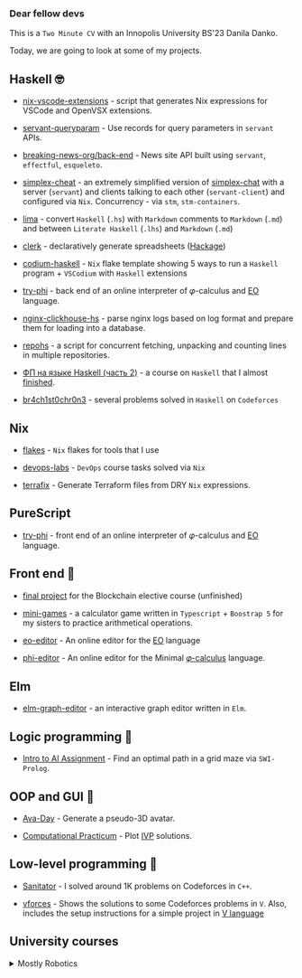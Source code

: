 ### Dear fellow devs

This is a `Two Minute CV` with an Innopolis University BS'23 Danila Danko.

Today, we are going to look at some of my projects.

## Haskell 🤓

* [nix-vscode-extensions](https://github.com/nix-community/nix-vscode-extensions) - script that generates Nix expressions for VSCode and OpenVSX extensions.

* [servant-queryparam](https://hackage.haskell.org/package/servant-queryparam-core) - Use records for query parameters in `servant` APIs.

* [breaking-news-org/back-end](https://github.com/breaking-news-org/back-end) -  News site API built using `servant`, `effectful`, `esqueleto`.

* [simplex-cheat](https://github.com/deemp/projects/tree/main/simplex-cheat#readme) - an extremely simplified version of [simplex-chat](https://github.com/simplex-chat/simplex-chat#readme) with a server (`servant`) and clients talking to each other (`servant-client`) and configured via `Nix`. Concurrency - via `stm`, `stm-containers`.

* [lima](https://github.com/deemp/lima#readme) - convert `Haskell` (`.hs`) with `Markdown` comments to `Markdown` (`.md`) and between `Literate Haskell` (`.lhs`) and `Markdown` (`.md`)

* [clerk](https://github.com/deemp/clerk#readme) - declaratively generate spreadsheets ([Hackage](https://hackage.haskell.org/package/clerk))

* [codium-haskell](https://github.com/deemp/flakes/tree/main/templates/codium/haskell#readme) - `Nix` flake template showing 5 ways to run a `Haskell` program + `VSCodium` with `Haskell` extensions

* [try-phi](https://github.com/objectionary/try-phi#readme) - back end of an online interpreter of 𝜑-calculus and [EO](https://github.com/objectionary/eo) language.

* [nginx-clickhouse-hs](https://github.com/deemp/nginx-clickhouse-hs#readme) - parse nginx logs based on log format and prepare them for loading into a database.

* [repohs](https://github.com/deemp/repohs#readme) - a script for concurrent fetching, unpacking and counting lines in multiple repositories.

* [ФП на языке Haskell (часть 2)](https://stepik.org/cert/1492090) - a course on `Haskell` that I almost [finished](https://stepik.org/users/124553190).

* [br4ch1st0chr0n3](https://codeforces.com/submissions/brachistochrone) - several problems solved in `Haskell` on `Codeforces`

## Nix

* [flakes](https://github.com/deemp/flakes#readme) - `Nix` flakes for tools that I use

* [devops-labs](https://github.com/deemp/devops-labs#readme) - `DevOps` course tasks solved via `Nix`

* [terrafix](https://github.com/deemp/terrafix) - Generate Terraform files from DRY `Nix` expressions.

## PureScript

* [try-phi](https://github.com/objectionary/try-phi#readme) - front end of an online interpreter of 𝜑-calculus and [EO](https://github.com/objectionary/eo) language.

## Front end 🤕

* [final project](https://github.com/deemp/projects/tree/main/blockchain/final-project#readme) for the Blockchain elective course (unfinished)

* [mini-games](https://github.com/deemp/mini-games) - a calculator game written in `Typescript` + `Boostrap 5` for my sisters to practice arithmetical operations.

* [eo-editor](https://github.com/deemp/eo-editor) - An online editor for the [EO](https://github.com/objectionary/eo) language

* [phi-editor](https://github.com/deemp/phi-editor) - An online editor for the Minimal [𝜑-calculus](https://arxiv.org/abs/2204.07454) language.

## Elm

* [elm-graph-editor](https://github.com/deemp/elm-graph-editor) - an interactive graph editor written in `Elm`.

## Logic programming 🤯

* [Intro to AI Assignment](https://github.com/deemp/AI) - Find an optimal path in a grid maze via `SWI-Prolog`.

## OOP and GUI 🥸

* [Ava-Day](https://github.com/RO-DIS/Ava-day) - Generate a pseudo-3D avatar.

* [Computational Practicum](https://github.com/deemp/ComputationalPracticum) - Plot [IVP](https://en.wikipedia.org/wiki/Initial_value_problem) solutions.

## Low-level programming 🤠

* [Sanitator](https://codeforces.com/profile/sanitator) - I solved around 1K problems on Codeforces in `C++`.

* [vforces](https://github.com/deemp/vforces) - Shows the solutions to some Codeforces problems in `V`. Also, includes the setup instructions for a simple project in [V language](https://github.com/vlang/v)

## University courses

<details>
 <summary>Mostly Robotics</summary>

* [Project 32](https://github.com/deemp/Project-32) - A setup for an olympiad during `Differential Equations` F20 course. The rule was to use `Mathematica` for all solutions

* [F21-TM](https://github.com/deemp/F21TM) - `Theoretical mechanics` course. `Python`

* [F21-Meh](https://github.com/deemp/F21Meh) - `Mechatronics` course. `Python`

* [F21-FoR](https://github.com/deemp/F21FoR) - `Fundamentals of Robotics` course. `Python`

* [F21-RoS](https://github.com/deemp/robotic_systems_labs) - `Fundamentals of Robotics` course. `Python`

* [S22-MM](https://github.com/deemp/M-and-Ms) - `Fundamentals of Robotics` course. `Python`

* [S22-MM](https://github.com/deemp/M-and-Ms) - `Mechanics and Machines` course. `Python`

* [S22-ANC](https://github.com/deemp/ANC) - `Applied Nonlinear control` course. `Python`

* [S22-S&S](https://github.com/deemp/S22-sensors-and-sensing) - `Sensors and Sensing` course. `Python`

</details>
